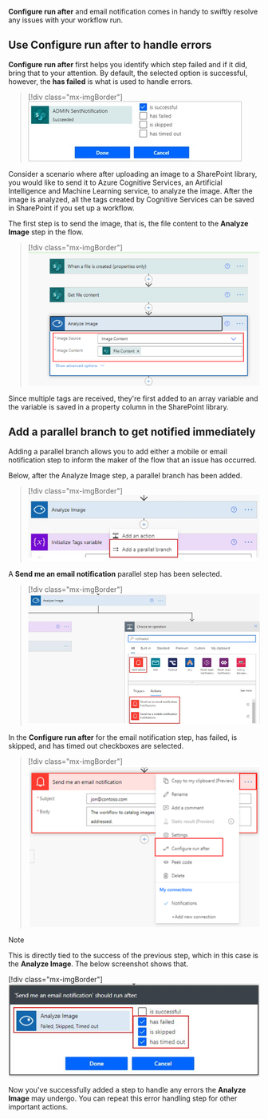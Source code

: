 **Configure run after** and email notification comes in handy to swiftly resolve any issues with your workflow run.

## Use Configure run after to handle errors

**Configure run after** first helps you identify which step failed and if it did, bring that to your attention. By default, the selected option is successful, however, the **has failed** is what is used to handle errors.

> [!div class="mx-imgBorder"]
> [![Screenshot of Configure run after with "is successful" selected.](../media/configure-run-after.jpg)](../media/configure-run-after.jpg#lightbox)

Consider a scenario where after uploading an image to a SharePoint library, you would like to send it to Azure Cognitive Services, an Artificial Intelligence and Machine Learning service, to analyze the image. After the image is analyzed, all the tags created by Cognitive Services can be saved in SharePoint if you set up a workflow.

The first step is to send the image, that is, the file content to the **Analyze Image** step in the flow.

> [!div class="mx-imgBorder"]
> [![Screenshot of the Analyze Image action in the flow.](../media/analyze-image.png)](../media/analyze-image.png#lightbox)

Since multiple tags are received, they're first added to an array variable and the variable is saved in a property column in the SharePoint library.

## Add a parallel branch to get notified immediately

Adding a parallel branch allows you to add either a mobile or email notification step to inform the maker of the flow that an issue has occurred.

Below, after the Analyze Image step, a parallel branch has been added.

> [!div class="mx-imgBorder"]
> [![Screenshot of the plus sign below Analyze Image with Add a parallel branch highlighted.](../media/add-parallel-branch.jpg)](../media/add-parallel-branch.jpg#lightbox)

A **Send me an email notification** parallel step has been selected.

> [!div class="mx-imgBorder"]
> [![Screenshot of the Choose an operation dialog for the parallel branch with search results for notification highlighted.](../media/notification-options.jpg)](../media/notification-options.jpg#lightbox)

In the **Configure run after** for the email notification step, has failed, is skipped, and has timed out checkboxes are selected.

> [!div class="mx-imgBorder"]
> [![Screenshot of the Send me an email notification action with the ellpsis button selected to reveal the Configure run after option.](../media/notification.png)](../media/notification.png#lightbox)

> [!Note]
> This is directly tied to the success of the previous step, which in this case is the **Analyze Image**. The below screenshot shows that.
>
> [!div class="mx-imgBorder"]
> [![Screenshot of ](../media/configure-run-after-options.jpg)](../media/configure-run-after-options.jpg#lightbox)

Now you've successfully added a step to handle any errors the **Analyze Image** may undergo. You can repeat this error handling step for other important actions.
